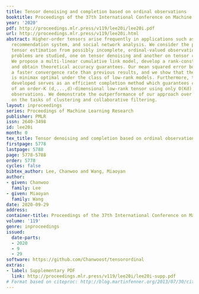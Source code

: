 ```yaml
---
title: Tensor denoising and completion based on ordinal observations
booktitle: Proceedings of the 37th International Conference on Machine Learning
year: '2020'
pdf: http://proceedings.mlr.press/v119/lee20i/lee20i.pdf
url: http://proceedings.mlr.press/v119/lee20i.html
abstract: Higher-order tensors arise frequently in applications such as neuroimaging,
  recommendation system, and social network analysis. We consider the problem of low-rank
  tensor estimation from possibly incomplete, ordinal-valued observations. Two related
  problems are studied, one on tensor denoising and another on tensor completion.
  We propose a multi-linear cumulative link model, develop a rank-constrained M-estimator,
  and obtain theoretical accuracy guarantees. Our mean squared error bound enjoys
  a faster convergence rate than previous results, and we show that the proposed estimator
  is minimax optimal under the class of low-rank models. Furthermore, the procedure
  developed serves as an efficient completion method which guarantees consistent recovery
  of an order-K (d,...,d)-dimensional low-rank tensor using only O(Kd) noisy, quantized
  observations. We demonstrate the outperformance of our approach over previous methods
  on the tasks of clustering and collaborative filtering.
layout: inproceedings
series: Proceedings of Machine Learning Research
publisher: PMLR
issn: 2640-3498
id: lee20i
month: 0
tex_title: Tensor denoising and completion based on ordinal observations
firstpage: 5778
lastpage: 5788
page: 5778-5788
order: 5778
cycles: false
bibtex_author: Lee, Chanwoo and Wang, Miaoyan
author:
- given: Chanwoo
  family: Lee
- given: Miaoyan
  family: Wang
date: 2020-09-29
address: 
container-title: Proceedings of the 37th International Conference on Machine Learning
volume: '119'
genre: inproceedings
issued:
  date-parts:
  - 2020
  - 9
  - 29
software: https://github.com/Chanwoost/tensorordinal
extras:
- label: Supplementary PDF
  link: http://proceedings.mlr.press/v119/lee20i/lee20i-supp.pdf
# Format based on citeproc: http://blog.martinfenner.org/2013/07/30/citeproc-yaml-for-bibliographies/
---
```

